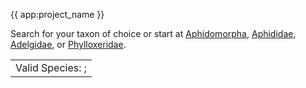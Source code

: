 {{ app:project_name }}

<autocomplete-otu class="w-80 place-content-center" placeholder="Search by taxon name"/></autocomplete-otu>

Search for your taxon of choice or start at [Aphidomorpha]({{app:project_url}}/otu/899787/overview), [Aphididae]({{app:project_url}}/otu/899953/overview), [Adelgidae]({{app:project_url}}/otu/899910/overview), or [Phylloxeridae]({{app:project_url}}/otu/899910/overview).

<table style='border: 0'>
<tr><td colspan="6" style="text-align: center">Valid Species: <ValidSpeciesCount/>; <ProjectStats :data="['Taxon names', 'Collection objects', 'Project sources', 'Documents', 'Citations', 'Images']" class="capitalize"/></td></tr>
</table>
